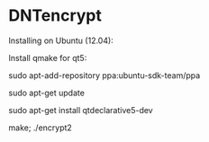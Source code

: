 # DNTencrypt

Installing on Ubuntu (12.04):

Install qmake for qt5:

sudo apt-add-repository ppa:ubuntu-sdk-team/ppa

sudo apt-get update

sudo apt-get install qtdeclarative5-dev

make;
./encrypt2

